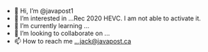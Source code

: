 - 👋 Hi, I’m @javapost1
- 👀 I’m interested in ...Rec 2020 HEVC. I am not able to activate it. 
- 🌱 I’m currently learning ...
- 💞️ I’m looking to collaborate on ...
- 📫 How to reach me ...jack@javapost.ca

<!---
javapost1/javapost1 is a ✨ special ✨ repository because its `README.md` (this file) appears on your GitHub profile.
You can click the Preview link to take a look at your changes.
--->

